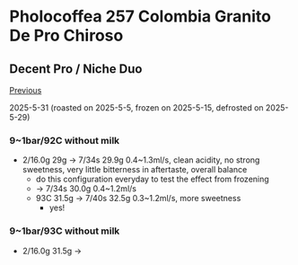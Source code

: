 # Pholocoffea 257 Colombia Granito De Pro Chiroso

## Decent Pro / Niche Duo

[Previous](../2025-05/Philocoffea-257.md)

2025-5-31 (roasted on 2025-5-5, frozen on 2025-5-15, defrosted on 2025-5-29)

### 9~1bar/92C without milk

- 2/16.0g 29g -> 7/34s 29.9g 0.4\~1.3ml/s, clean acidity, no strong sweetness, very little bitterness in aftertaste, overall balance
  - do this configuration everyday to test the effect from frozening
  - -> 7/34s 30.0g 0.4\~1.2ml/s
  - 93C 31.5g -> 7/40s 32.5g 0.3\~1.2ml/s, more sweetness
    - yes!

### 9~1bar/93C without milk

- 2/16.0g 31.5g ->
